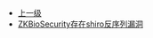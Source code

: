 * [上一级](docs/wy876_poc/)
* [ZKBioSecurity存在shiro反序列漏洞](docs/wy876_poc/ZKBioSecurity/ZKBioSecurity%E5%AD%98%E5%9C%A8shiro%E5%8F%8D%E5%BA%8F%E5%88%97%E6%BC%8F%E6%B4%9E.md)
